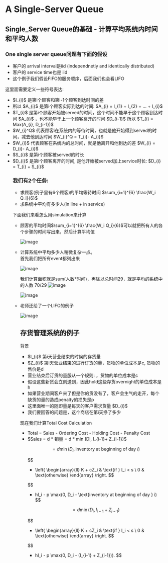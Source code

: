 <h1>A Single-Server Queue</h1>

<h2>Single_Server Queue的基础 - 计算平均系统内时间和平均人数</h2>
<h3>One single server queue问题有下面的假设</h3>
<ul>
  <li>客户的 arrival interval是iid (independnetly and identically distributed)</li>
  <li>客户的 service time也是 iid</li>
  <li>这个例子我们假设FIFO的服务顺序，后面我们也会看LIFO</li>
</ul>

这里面需要定义一些符号表达:
<ul>
  <li> $I_{i}$ 是第i个顾客和第i-1个顾客到达时间的差</li>
  <li> 所以 $A_{i}$ 是第i个顾客实际到达的时间: $A_{i} = I_{1} + I_{2} + ... + I_{i}$ </li>
  <li> $T_{i}$ 是第i个顾客开始被served的时间，这个时间不能早于这个顾客到达时间 $A_{i}$ ，也不能早于上一个顾客离开的时间 $D_{i-1}$ 所以 $T_{i} = Max(A_{i}, D_{i-1})$ </li>
  <li> $W_{i}^Q$ 代表顾客i在系统内的等待时间，也就是他开始得到served的时间，减去他到达时间 $W_{i}^Q = T_{i}- A_{i}$ </li>
  <li> $W_{i}$ 代表顾客在系统内的总时间，就是他离开和他到达的差 $W_{i} = D_{i}- A_{i}$ </li>
  <li> $S_{i}$ 是第i个顾客被served的时长</li>
  <li> $D_{i}$ 是第i个顾客离开的时间, 是他开始被served加上service时长: $D_{i} = T_{i} + S_{i}$  </li>

<h3>我们有2个任务:</h3>
<ul>
  <li> 求顾客(例子里有6个顾客)的平均等待时间 $\sum_{i=1}^{6} \frac{W_i Q_i}{6}$
  <li> 求系统中平均有多少人(in line + in service) </li>
</ul>

下面我们来看怎么用simulation来计算
<ul>
  <li> 顾客的平均时间$\sum_{i=1}^{6} \frac{W_i Q_i}{6}$可以就把所有人的各个步骤的时间写出来，然后计算平均值</li>

  ![image](https://github.com/benqingwang/simulation/assets/158376214/50f51635-7f8a-421e-a3e3-4f979cf80f9a)

<li>计算系统中平均多少人稍微复杂一点。</li>
  首先我们把所有event都列出来

  ![image](https://github.com/benqingwang/simulation/assets/158376214/514698eb-4973-4dbd-9c4c-d6b4c94e64e1)

  我们计算面积就是sum(人数*时间)，再除以总时间29，就是平均的系统中的人数 70/29
  ![image](https://github.com/benqingwang/simulation/assets/158376214/3f473162-9206-470e-9658-2d7d2d6104d5)

  ![image](https://github.com/benqingwang/simulation/assets/158376214/5e91af9b-30d5-4c98-bf76-452f3feeb79e)

<li>老师还给了一个LIFO的例子</li>

  ![image](https://github.com/benqingwang/simulation/assets/158376214/bf260ba0-078f-45ba-90dd-7c8a0082e611)

<h2>存货管理系统的例子</h2>
背景
<ul>
  <li> $I_{i}$ 第i天营业结束的时候的存货量</li>
  <li> $Z_{i}$ 第i天营业结束的进行订货的量，货物的单位成本是c, 货物的售价是d </li>
  <li> 营业结束后订货的量服从一个规则: ，货物的单位成本是c </li>
  <li> 假设这些新货会立刻送到，因此hold这些存货overnight的单位成本是h</li>
  <li> 如果营业期间客户来了但是你的货没有了，客户会生气的走开，每个缺货的量的造成penalty的损失是p </li>
  <li> 这里面唯一的随即量是每天的客户需求货量 $D_{i}$ </li>
  <li> 我们要回答的问题是，这个商店在第i天挣了多少 </li>
</ul>

现在我们计算Total Cost Calculation
<ul>
  <li> Total = Sales - Ordering Cost - Holding Cost - Penalty Cost</li>
  <li> $Sales = d * 销量 = d * min (Di, I_{i-1}+ Z_{i-1})$ </li>

$$
= d \min(D_i, \text{inventory at beginning of day } i)
$$

$$
- \left\{
    \begin{array}{ll}
    K + cZ_i & \text{if } I_i < s \\
    0 & \text{otherwise}
    \end{array}
    \right.
$$

$$
- hI_i - p \max(0, D_i - \text{inventory at beginning of day } i)
$$

$$
= d \min(D_i, I_{i-1} + Z_{i-1})
$$

$$
- \left\{
    \begin{array}{ll}
    K + cZ_i & \text{if } I_i < s \\
    0 & \text{otherwise}
    \end{array}
    \right.
$$

$$
- hI_i - p \max(0, D_i - (I_{i-1} + Z_{i-1})).
$$

  
  
  
  
